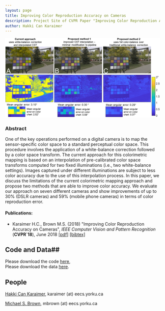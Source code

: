 ```yaml
---
layout: page
title: Improving Color Reproduction Accuracy on Cameras
description: Project Site of CVPR Paper "Improving Color Reproduction Accuracy on Cameras"
author: Hakki Can Karaimer
---
```

![](./image/teaser_v6.png)

### Abstract ###
 One of the key operations performed on a digital camera is to map the sensor-specific color space to a standard perceptual color space.   This procedure involves the application of a white-balance correction followed by a color space transform.  The current approach for this colorimetric mapping is based on an interpolation of pre-calibrated color space transforms computed for two fixed illuminations (i.e., two white-balance settings).  Images captured under different illuminations are subject to less color accuracy due to the use of this interpolation process.   In this paper, we discuss the limitations of the current colorimetric mapping approach and propose two methods that are able to improve color accuracy.  We evaluate our approach on seven different cameras and show improvements of up to  30% (DSLR cameras) and 59% (mobile phone cameras) in terms of color reproduction error.

#### Publications: ####
* Karaimer H.C., Brown M.S. (2018) "Improving Color Reproduction Accuracy on Cameras", *IEEE Computer Vision and Pattern Recognition* (**CVPR`18**), June 2018 [[pdf]](./paper/camera_color_cvpr2018.pdf) [[bibtex]](./bib/camera_color_cvpr2018.bib) 

## Code and Data##

Please download the code [here](https://www.dropbox.com/home/improving_color_accuracy_cvpr2018_code_and_data/code),   
Please download the data [here](https://www.dropbox.com/home/improving_color_accuracy_cvpr2018_code_and_data/data).   

## People ##
[Hakki Can Karaimer](https://karaimer.github.io/), 	karaimer (at) eecs.yorku.ca

[Michael S. Brown](http://www.cse.yorku.ca/~mbrown/), 	mbrown (at) eecs.yorku.ca
